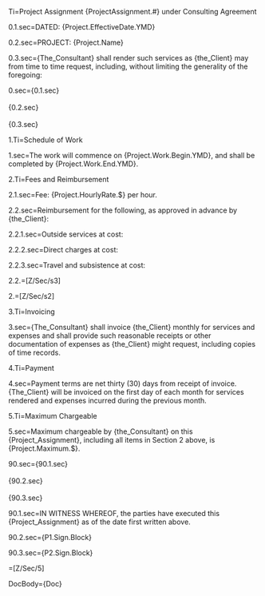 Ti=Project Assignment {ProjectAssignment.#} under Consulting Agreement

0.1.sec=DATED: {Project.EffectiveDate.YMD}

0.2.sec=PROJECT: {Project.Name}

0.3.sec={The_Consultant} shall render such services as {the_Client} may from time to time request, including, without limiting the generality of the foregoing:

0.sec={0.1.sec}<br><br>{0.2.sec}<br><br>{0.3.sec}

1.Ti=Schedule of Work

1.sec=The work will commence on {Project.Work.Begin.YMD}, and shall be completed by {Project.Work.End.YMD}.

2.Ti=Fees and Reimbursement

2.1.sec=Fee: {Project.HourlyRate.$} per hour. 

2.2.sec=Reimbursement for the following, as approved in advance by {the_Client}:

2.2.1.sec=Outside services at cost:

2.2.2.sec=Direct charges at cost:

2.2.3.sec=Travel and subsistence at cost:

2.2.=[Z/Sec/s3]

2.=[Z/Sec/s2]

3.Ti=Invoicing

3.sec={The_Consultant} shall invoice {the_Client} monthly for services and expenses and shall provide such reasonable receipts or other documentation of expenses as {the_Client} might request, including copies of time records.

4.Ti=Payment 

4.sec=Payment terms are net thirty (30) days from receipt of invoice.  {The_Client} will be invoiced on the first day of each month for services rendered and expenses incurred during the previous month.

5.Ti=Maximum Chargeable

5.sec=Maximum chargeable by {the_Consultant} on this {Project_Assignment}, including all items in Section 2 above, is {Project.Maximum.$}.

90.sec={90.1.sec}<br><br>{90.2.sec}<br><br>{90.3.sec}

90.1.sec=IN WITNESS WHEREOF, the parties have executed this {Project_Assignment} as of the date first written above.

90.2.sec={P1.Sign.Block}

90.3.sec={P2.Sign.Block}

=[Z/Sec/5]

DocBody={Doc}